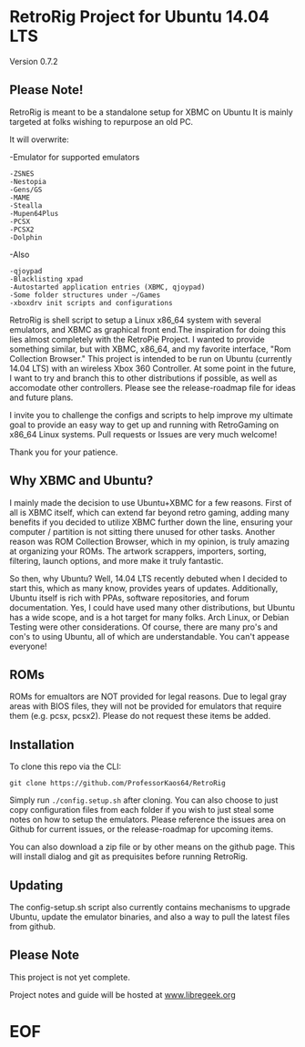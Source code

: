 RetroRig Project for Ubuntu 14.04 LTS
===================================================
Version 0.7.2

## Please Note!

RetroRig is meant to be a standalone setup for XBMC on Ubuntu
It is mainly targeted at folks wishing to repurpose an old PC. 

It will overwrite:

-Emulator for supported emulators

	-ZSNES
	-Nestopia
	-Gens/GS
	-MAME
	-Stealla
	-Mupen64Plus
	-PCSX
	-PCSX2
	-Dolphin
-Also

	-qjoypad
	-Blacklisting xpad
	-Autostarted application entries (XBMC, qjoypad)
	-Some folder structures under ~/Games
	-xboxdrv init scripts and configurations

RetroRig is shell script to setup a Linux x86_64 system  with several emulators, and XBMC as graphical 
front end.The inspiration for doing this lies almost completely with the RetroPie Project. I wanted to provide
something similar, but with XBMC, x86_64, and my favorite interface, "Rom Collection Browser."
This project is intended to be run on Ubuntu (currently 14.04 LTS) with an wireless Xbox 360 Controller. 
At some point in the future, I want to try and branch this to other distributions if possible, as well
as accomodate other controllers. Please see the release-roadmap file for ideas and future plans. 

I invite you to challenge the configs and scripts to help improve my ultimate goal to provide
an easy way to get up and running with RetroGaming on x86_64 Linux systems. Pull requests or
Issues are very much welcome! 

Thank you for your patience.

## Why XBMC and Ubuntu?

I mainly made the decision to use Ubuntu+XBMC for a few reasons. First of all is XBMC itself, which can
extend far beyond retro gaming, adding many benefits if you decided to utilize XBMC further down the 
line, ensuring your computer / partition is not sitting there unused for other tasks. Another reason
was ROM Collection Browser, which in my opinion, is truly amazing at organizing your ROMs. The artwork
scrappers, importers, sorting, filtering, launch options, and more make it truly fantastic.

So then, why Ubuntu? Well, 14.04 LTS recently debuted when I decided to start this, which as many know,
provides years of updates. Additionally, Ubuntu itself is rich with PPAs, software repositories, and
forum documentation. Yes, I could have used many other distributions, but Ubuntu has a wide scope,
and is a hot target for many folks. Arch Linux, or Debian Testing were other considerations. Of course, 
there are many pro's and con's to using Ubuntu, all of which are understandable. You can't appease 
everyone!

## ROMs

ROMs for emualtors are NOT provided for legal reasons. Due to legal gray areas with BIOS files, they will
not be provided for emulators that require them (e.g. pcsx, pcsx2). Please do not request these
items be added.

## Installation

To clone this repo via the CLI:

`git clone https://github.com/ProfessorKaos64/RetroRig` 

Simply run `./config.setup.sh` after cloning.  You can also choose to just copy configuration files
from each folder if you wish to just steal some notes on how to setup the emulators. Please 
reference the issues area on Github for current issues, or the release-roadmap for upcoming 
items.

You can also download a zip file or by other means on the github page. This will install dialog and
git as prequisites before running RetroRig.

## Updating

The config-setup.sh script also currently contains mechanisms to upgrade Ubuntu, update the 
emulator binaries, and also a way to pull the latest files from github.

## Please Note

This project is not yet complete. 

Project notes and guide will be hosted at www.libregeek.org

# EOF #
